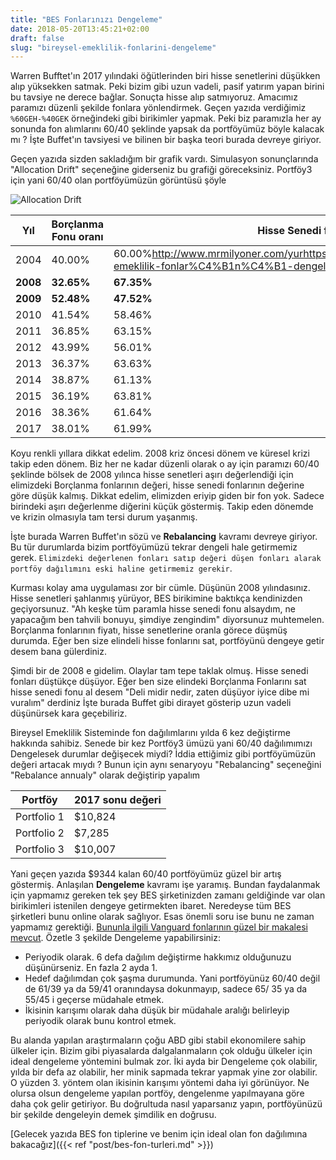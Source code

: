 ```yaml
---
title: "BES Fonlarınızı Dengeleme"
date: 2018-05-20T13:45:21+02:00
draft: false
slug: "bireysel-emeklilik-fonlarini-dengeleme"
---
```


Warren Bufftet'ın 2017 yılındaki öğütlerinden biri hisse senetlerini düşükken alıp yüksekken satmak. Peki bizim gibi uzun
vadeli, pasif yatırım yapan birini bu tavsiye ne derece bağlar. Sonuçta hisse alıp satmıyoruz. Amacımız paramızı düzenli şekilde fonlara yönlendirmek. Geçen yazıda verdiğimiz `%60GEH-%40GEK` örneğindeki gibi birikimler yapmak. Peki biz paramızla her ay sonunda fon alımlarını 60/40 şeklinde yapsak da portföyümüz böyle kalacak mı ? İşte Buffet'ın tavsiyesi ve bilinen bir başka teori burada devreye giriyor.

Geçen yazıda sizden sakladığım bir grafik vardı. Simulasyon sonunçlarında "Allocation Drift" seçeneğine giderseniz bu grafiği göreceksiniz. Portföy3 için yani 60/40 olan portföyümüzün görüntüsü şöyle

![Allocation Drift](/img/rebalancing/alloc.png)

Yıl | Borçlanma Fonu oranı| Hisse Senedi fonu oranı
----|-----|----
2004| 40.00%|	60.00%http://www.mrmilyoner.com/yurhttps://www.kenardapara.com/post/bireysel-emeklilik-fonlar%C4%B1n%C4%B1-dengeleme/
**2008**|	**32.65%**|	**67.35%**
**2009**|	**52.48%**|	**47.52%**
2010|	41.54%|	58.46%
2011|	36.85%|	63.15%
2012|	43.99%|	56.01%
2013|	36.37%|	63.63%
2014|	38.87%|	61.13%
2015|	36.19%|	63.81%
2016|	38.36%|	61.64%
2017|	38.01%|	61.99%


Koyu renkli yıllara dikkat edelim. 2008 kriz öncesi dönem ve küresel krizi takip eden dönem. Biz her ne kadar düzenli olarak o ay için paramızı 60/40 şeklinde bölsek de 2008 yılınca hisse senetleri aşırı değerlendiği için elimizdeki Borçlanma fonlarının değeri, hisse senedi fonlarının değerine göre düşük kalmış. Dikkat edelim, elimizden eriyip giden bir fon yok. Sadece birindeki aşırı değerlenme diğerini küçük göstermiş. Takip eden dönemde ve krizin olmasıyla tam tersi durum yaşanmış.

İşte burada Warren Buffet'ın sözü ve **Rebalancing** kavramı devreye giriyor. Bu tür durumlarda bizim portföyümüzü tekrar dengeli hale getirmemiz gerek.
`Elimizdeki değerlenen fonları satıp değeri düşen fonları alarak portföy dağılımını eski haline getirmemiz gerekir`.

Kurması kolay ama uygulaması zor bir cümle. Düşünün 2008 yılındasınız. Hisse senetleri şahlanmış yürüyor, BES birikimine baktıkça kendinizden geçiyorsunuz. "Ah keşke tüm paramla hisse senedi fonu alsaydım, ne yapacağım ben tahvili bonuyu, şimdiye zengindim" diyorsunuz muhtemelen. Borçlanma fonlarının fiyatı, hisse senetlerine oranla görece düşmüş durumda. Eğer ben size elindeli hisse fonlarını sat, portföyünü dengeye getir desem bana gülerdiniz.

Şimdi bir de 2008 e gidelim. Olaylar tam tepe taklak olmuş. Hisse senedi fonları düştükçe düşüyor. Eğer ben size elindeki Borçlanma Fonlarını sat hisse senedi fonu al desem "Deli midir nedir, zaten düşüyor iyice dibe mi vuralım" derdiniz
İşte burada Buffet gibi dirayet gösterip uzun vadeli düşünürsek kara geçebiliriz.

Bireysel Emeklilik Sisteminde fon dağılımlarını yılda 6 kez değiştirme hakkında sahibiz. Senede bir kez Portföy3 ümüzü yani 60/40 dağılımımızı Dengelesek durumlar değişecek miydi? İddia ettiğimiz gibi portföyümüzün değeri artacak mıydı ?  Bunun için aynı senaryoyu "Rebalancing" seçeneğini "Rebalance annualy" olarak değiştirip yapalım

Portföy | 2017 sonu değeri
-----|-----
Portfolio 1	|	\$10,824
Portfolio 2	|	\$7,285
Portfolio 3	|	\$10,007


Yani geçen yazıda \$9344 kalan 60/40 portföyümüz güzel bir artış göstermiş. Anlaşılan **Dengeleme** kavramı işe yaramış. Bundan faydalanmak için yapmamız gereken tek şey BES şirketinizden zamanı geldiğinde var olan birikimleri istenilen dengeye getirmekten ibaret. Neredeyse tüm BES şirketleri bunu online olarak sağlıyor. Esas önemli soru ise bunu ne zaman yapmamız gerektiği. [Bununla ilgili Vanguard fonlarının güzel bir makalesi mevcut](https://www.vanguard.com/pdf/icrpr.pdf). Özetle 3 şekilde Dengeleme yapabilirsiniz:
 * Periyodik olarak. 6 defa dağılım değiştirme hakkımız olduğunuzu düşünürseniz. En fazla 2 ayda 1.
 * Hedef dağılımdan çok şaşma durumunda. Yani portföyünüz 60/40 değil de 61/39 ya da 59/41 oranındaysa dokunmayıp, sadece 65/
 35  ya da 55/45 i geçerse müdahale etmek.
 * İkisinin karışımı olarak daha düşük bir müdahale aralığı belirleyip periyodik olarak bunu kontrol etmek.

Bu alanda yapılan araştırmaların çoğu ABD gibi stabil ekonomilere sahip ülkeler için. Bizim gibi piyasalarda dalgalanmaların çok olduğu ülkeler için ideal dengeleme yöntemini bulmak zor. İki ayda bir Dengeleme çok olabilir, yılda bir defa az olabilir, her minik sapmada tekrar yapmak yine zor olabilir. O yüzden 3. yöntem olan ikisinin karışımı yöntemi daha iyi görünüyor. Ne olursa olsun dengeleme yapılan portföy, dengelenme yapılmayana göre daha çok gelir getiriyor. Bu doğrultuda nasıl yaparsanız yapın, portföyünüzü bir şekilde dengeleyin demek şimdilik en doğrusu.

[Gelecek yazıda BES fon tiplerine ve benim için ideal olan fon dağılımına bakacağız]({{< ref "post/bes-fon-turleri.md" >}})
